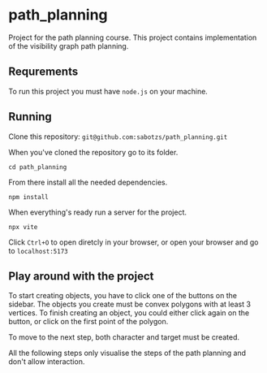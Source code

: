 # path_planning
Project for the path planning course. This project contains implementation of the visibility graph path planning.

## Requrements
To run this project you must have `node.js` on your machine.

## Running
Clone this repository: 
`git@github.com:sabotzs/path_planning.git`

When you've cloned the repository go to its folder.
```
cd path_planning
```

From there install all the  needed dependencies.
```
npm install
```

When everything's ready run a server for the project.
```
npx vite
```

Click `Ctrl+O` to open diretcly in your browser, or open your browser and go to `localhost:5173`

## Play around with the project
To start creating objects, you have to click one of the buttons on the sidebar. The objects you create must be convex polygons with at least 3 vertices. To finish creating an object, you could either click again on the button, or click on the first point of the polygon.

To move to the next step, both character and target must be created.

All the following steps only visualise the steps of the path planning and don't allow interaction.